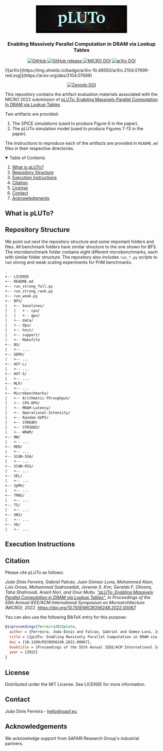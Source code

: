 <p align="center">
  <img alt="pluto-logo" src="resources/pluto_logo_rounded_corners.jpg" width="300">
  <h3 align="center">Enabling Massively Parallel Computation in DRAM via Lookup Tables</h3>
</p>

<p align="center">
    <a href="https://github.com/CMU-SAFARI/Hermes/blob/master/LICENSE">
        <img alt="GitHub" src="https://img.shields.io/badge/License-MIT-yellow.svg">
    </a>
    <a href="https://github.com/CMU-SAFARI/Hermes/releases">
        <img alt="GitHub release" src="https://img.shields.io/github/release/CMU-SAFARI/Hermes">
    </a>
    <a href="https://doi.org/10.5281/zenodo.6942058"><img src="https://zenodo.org/badge/DOI/10.5281/zenodo.6942058.svg" alt="MICRO DOI"></a>
    <a href="https://doi.org/10.48550/arXiv.2104.07699"><img src="https://zenodo.org/badge/DOI/10.5281/zenodo.6942058.svg" alt="arXiv DOI"></a>
    </p>
    [![arXiv](https://img.shields.io/badge/arXiv-10.48550/arXiv.2104.07699-red.svg)](https://arxiv.org/abs/2104.07699)
    <p align="center">
    <a href="https://doi.org/10.5281/zenodo.6942058"><img src="https://zenodo.org/badge/DOI/10.5281/zenodo.6942058.svg" alt="Zenodo DOI"></a>
</p>

This repository contains the artifact evaluation materials associated with the MICRO 2022 submission of [pLUTo: Enabling Massively Parallel Computation
In DRAM via Lookup Tables](pLUTo.pdf).

Two artifacts are provided:

1. The SPICE simulations (used to produce Figure 6 in the paper).
2. The pLUTo simulation model (used to produce Figures 7-13 in the paper).

The instructions to reproduce each of the artifacts are provided in `README.md` files in their respective directories.

<details open="open">
  <summary>Table of Contents</summary>
  <ol>
    <li><a href="#what-is-pluto">What is pLUTo?</a></li>
    <li><a href="#repository-structure">Repository Structure</a></li>
    <li><a href="#execution-instructions">Execution Instructions</a></li>
    <li><a href="#citation">Citation</a></li>
    <li><a href="#license">License</a></li>
    <li><a href="#contact">Contact</a></li>
    <li><a href="#acknowledgments">Acknowledgments</a></li>
  </ol>
</details>

## What is pLUTo?

## Repository Structure

We point out next the repository structure and some important folders and files.
All benchmark folders have similar structure to the one shown for BFS.
The microbenchmark folder contains eight different microbenchmarks, each with similar folder structure.
The repository also includes `run_*.py` scripts to run strong and weak scaling experiments for PrIM benchmarks.

```
.
+-- LICENSE
+-- README.md
+-- run_strong_full.py
+-- run_strong_rank.py
+-- run_weak.py
+-- BFS/
|   +-- baselines/
|	|	+-- cpu/
|	|	+-- gpu/
|   +-- data/
|   +-- dpu/
|   +-- host/
|   +-- support/
|   +-- Makefile
+-- BS/
|   +-- ...
+-- GEMV/
|   +-- ...
+-- HST-L/
|   +-- ...
+-- HST-S/
|   +-- ...
+-- MLP/
|   +-- ...
+-- Microbenchmarks/
|   +-- Arithmetic-Throughput/
|   +-- CPU-DPU/
|   +-- MRAM-Latency/
|   +-- Operational-Intensity/
|   +-- Random-GUPS/
|   +-- STREAM/
|   +-- STRIDED/
|   +-- WRAM/
+-- NW/
|   +-- ...
+-- RED/
|   +-- ...
+-- SCAN-SSA/
|   +-- ...
+-- SCAN-RSS/
|   +-- ...
+-- SEL/
|   +-- ...
+-- SpMV/
|   +-- ...
+-- TRNS/
|   +-- ...
+-- TS/
|   +-- ...
+-- UNI/
|   +-- ...
+-- VA/
|   +-- ...
```

## Execution Instructions

## Citation

Please cite pLUTo as follows:

_João Dinis Ferreira, Gabriel Falcao, Juan Gómez-Luna, Mohammed Alser, Lois Orosa, Mohammad Sadrosadati, Jeremie S. Kim, Geraldo F. Oliveira, Taha Shahroodi, Anant Nori, and Onur Mutlu. ["pLUTo: Enabling Massively Parallel Computation in DRAM via Lookup Tables".](https://arxiv.org/abs/2104.07699) In Proceedings of the 55th Annual IEEE/ACM International Symposium on Microarchitecture (MICRO), 2022. https://doi.org/10.1109/MICRO56248.2022.00067._

You can also use the following BibTeX entry for this purpose:

```bibtex
@inproceedings{ferreira2022pluto,
  author = {Ferreira, João Dinis and Falcao, Gabriel and Gómez-Luna, Juan and Alser, Mohammed and Orosa, Lois and Sadrosadati, Mohammad and Kim, Jeremie S. and Oliveira, Geraldo F. and Shahroodi, Taha and Nori, Anant and Mutlu, Onur},
  title = {{pLUTo: Enabling Massively Parallel Computation in DRAM via Lookup Tables}},
  doi = {10.1109/MICRO56248.2022.00067},
  booktitle = {Proceedings of the 55th Annual IEEE/ACM International Symposium on Microarchitecture (MICRO)},
  year = {2022}
}
```

## License

Distributed under the MIT License. See LICENSE for more information.

## Contact

João Dinis Ferreira - hello@joaof.eu

## Acknowledgements

We acknowledge support from SAFARI Research Group's industrial partners.
